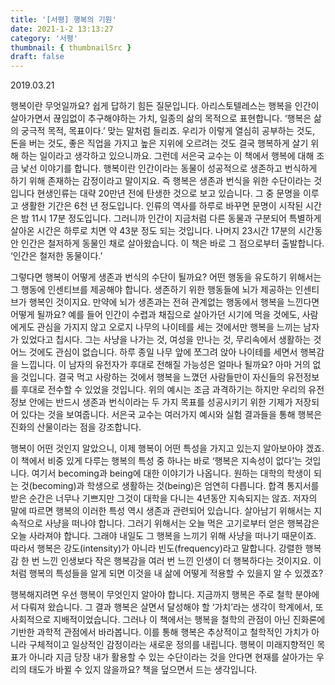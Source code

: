 ```yaml
---
title: '[서평] 행복의 기원'
date: 2021-1-2 13:13:27
category: '서평'
thumbnail: { thumbnailSrc }
draft: false
---
```



2019.03.21

행복이란 무엇일까요? 쉽게 답하기 힘든 질문입니다. 아리스토텔레스는 행복을 인간이 살아가면서 끊임없이 추구해야하는 가치, 일종의 삶의 목적으로 표현합니다. ‘행복은 삶의 궁극적 목적, 목표이다.’ 맞는 말처럼 들리죠. 우리가 이렇게 열심히 공부하는 것도, 돈을 버는 것도, 좋은 직업을 가지고 높은 지위에 오르려는 것도 결국 행복하게 살기 위해 하는 일이라고 생각하고 있으니까요. 그런데 서은국 교수는 이 책에서 행복에 대해 조금 낯선 이야기를 합니다. 행복이란 인간이라는 동물이 성공적으로 생존하고 번식하게 하기 위해 존재하는 감정이라고 말이지요. 즉 행복은 생존과 번식을 위한 수단이라는 것입니다 현생인류는 대략 20만년 전에 탄생한 것으로 보고 있습니다. 그 중 문명을 이루고 생활한 기간은 6천 년 정도입니다. 인류의 역사를 하루로 바꾸면 문명이 시작된 시간은 밤 11시 17분 정도입니다. 그러니까 인간이 지금처럼 다른 동물과 구분되어 특별하게 살아온 시간은 하루로 치면 약 43분 정도 되는 것입니다. 나머지 23시간 17분의 시간동안 인간은 철저하게 동물인 채로 살아왔습니다. 이 책은 바로 그 점으로부터 출발합니다. ‘인간은 철저한 동물이다.’

그렇다면 행복이 어떻게 생존과 번식의 수단이 될까요? 어떤 행동을 유도하기 위해서는 그 행동에 인센티브를 제공해야 합니다. 생존하기 위한 행동들에 뇌가 제공하는 인센티브가 행복인 것이지요. 만약에 뇌가 생존과는 전혀 관계없는 행동에서 행복을 느낀다면 어떻게 될까요? 예를 들어 인간이 수렵과 채집으로 살아가던 시기에 먹을 것에도, 사람에게도 관심을 가지지 않고 오로지 나무의 나이테를 세는 것에서만 행복을 느끼는 남자가 있었다고 칩시다. 그는 사냥을 나가는 것, 여성을 만나는 것, 무리속에서 생활하는 것 어느 것에도 관심이 없습니다. 하루 종일 나무 앞에 쪼그려 앉아 나이테를 세면서 행복감을 느낍니다. 이 남자의 유전자가 후대로 전해질 가능성은 얼마나 될까요? 아마 거의 없을 것입니다. 결국 먹고 사랑하는 것에서 행복을 느꼈던 사람들만이 자신들의 유전정보를 후대로 전수할 수 있었을 것입니다. 위의 예시는 조금 과격하기는 하지만 우리의 유전정보 안에는 반드시 생존과 번식이라는 두 가지 목표를 성공시키기 위한 기제가 저장되어 있다는 것을 보여줍니다. 서은국 교수는 여러가지 예시와 실험 결과들을 통해 행복은 진화의 산물이라는 점을 강조합니다.

행복이 어떤 것인지 알았으니, 이제 행복이 어떤 특성을 가지고 있는지 알아보아야 겠죠. 이 책에서 비중 있게 다루는 행복의 특성 중 하나는 바로 ‘행복은 지속성이 없다’는 것입니다. 여기서 becoming과 being에 대한 이야기가 나옵니다. 원하는 대학의 학생이 되는 것(becoming)과 학생으로 생활하는 것(being)은 엄연히 다릅니다. 합격 통지서를 받은 순간은 너무나 기쁘지만 그것이 대학을 다니는 4년동안 지속되지는 않죠. 저자의 말에 따르면 행복의 이러한 특성 역시 생존과 관련되어 있습니다. 살아남기 위해서는 지속적으로 사냥을 떠나야 합니다. 그러기 위해서는 오늘 먹은 고기로부터 얻은 행복감은 오늘 사라져야 합니다. 그래야 내일도 그 행복을 느끼기 위해 사냥을 떠나기 때문이죠. 따라서 행복은 강도(intensity)가 아니라 빈도(frequency)라고 말합니다. 강렬한 행복감 한 번 느낀 인생보다 작은 행복감을 여러 번 느낀 인생이 더 행복하다는 것이지요. 이처럼 행복의 특성들을 알게 되면 이것을 내 삶에 어떻게 적용할 수 있을지 알 수 있겠죠?

행복해지려면 우선 행복이 무엇인지 알아야 합니다. 지금까지 행복은 주로 철학 분야에서 다뤄져 왔습니다. 그 결과 행복은 살면서 달성해야 할 ‘가치’라는 생각이 학계에서, 또 사회적으로 지배적이었습니다. 그러나 이 책에서는 행복을 철학의 관점이 아닌 진화론에 기반한 과학적 관점에서 바라봅니다. 이를 통해 행복은 추상적이고 철학적인 가치가 아니라 구체적이고 일상적인 감정이라는 새로운 정의를 내립니다. 행복이 미래지향적인 목표가 아니라 지금 당장 내가 활용할 수 있는 수단이라는 것을 안다면 현재를 살아가는 우리의 태도가 바뀔 수 있지 않을까요? 책을 덮으면서 드는 생각입니다.
